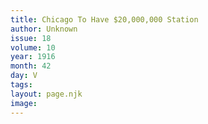 ```yaml
---
title: Chicago To Have $20,000,000 Station
author: Unknown
issue: 18
volume: 10
year: 1916
month: 42
day: V
tags:
layout: page.njk
image:
---
```

